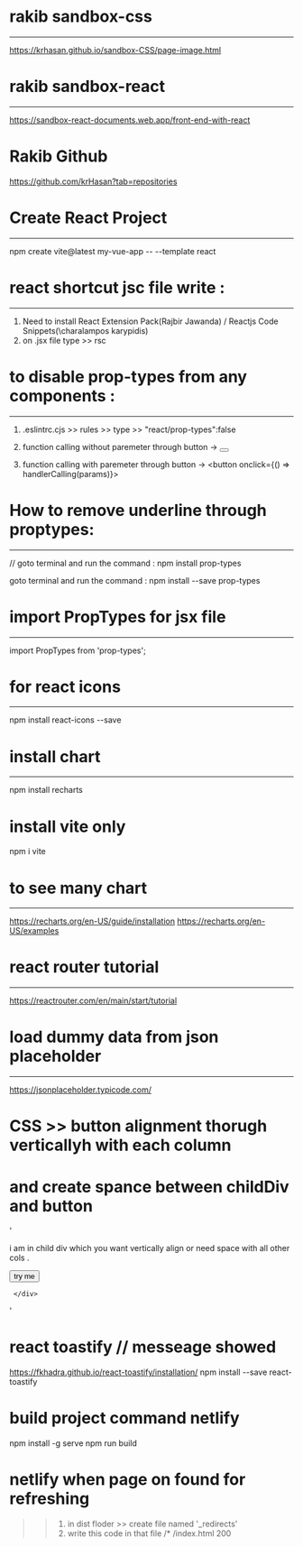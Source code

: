 # rakib sandbox-css
----------------------------------
https://krhasan.github.io/sandbox-CSS/page-image.html

# rakib sandbox-react
----------------------------------
https://sandbox-react-documents.web.app/front-end-with-react

# Rakib Github
 https://github.com/krHasan?tab=repositories

# Create React Project
---------------------------
npm create vite@latest my-vue-app -- --template react

# react shortcut jsc file write :
------------------------------------
1. Need to install React Extension Pack(Rajbir Jawanda) / Reactjs Code Snippets(\charalampos karypidis)
2. on .jsx file type >> rsc

# to disable prop-types from any components :
-------------------------------------------
1. .eslintrc.cjs >> rules >> type >> "react/prop-types":false  

1. function calling without paremeter through button -> 
<button onclick={handlerCalling}> </button>

2. function calling with paremeter through button -> 
<button onclick={() => handlerCalling(params)}> </button>


# How to remove underline through proptypes:
------------------------------------------------
// goto terminal and run the command : npm install prop-types

goto terminal and run the command : npm install --save prop-types

# import PropTypes for jsx file 
-------------------------------
import PropTypes from 'prop-types';

# for react icons 
-----------------
npm install react-icons --save

# install chart
---------------
npm install recharts

# install vite only 
npm i vite

# to see many chart
---------------------
https://recharts.org/en-US/guide/installation
https://recharts.org/en-US/examples

# react router tutorial
---------------------
https://reactrouter.com/en/main/start/tutorial

# load dummy data from json placeholder
--------------------------------------------
https://jsonplaceholder.typicode.com/

# CSS >> button alignment thorugh verticallyh with each column 
# and create spance between childDiv and button 
'
    <div id=parentDiv className="flex flex-col">
        <div id=childDiv classNAme="flex-grow"> 
            <p> i am in child div which you want 
                vertically align or need space  with all other cols . 
            </p> 
        </div>
        <button> try me </button>

     </div>
'

# react toastify // messeage showed
https://fkhadra.github.io/react-toastify/installation/
npm install --save react-toastify



# build project command netlify
npm install -g serve
npm run build

# netlify when page on found for refreshing
 >> 1. in dist floder >> create file named '_redirects'
 >> 2. write this code in that file 
 /*  /index.html  200

